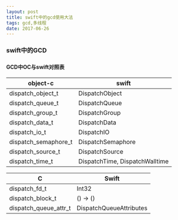 ```yaml
---
layout: post
title: swift中的gcd使用大法
tags: gcd,多线程
date: 2017-06-26
---
```



### swift中的GCD

### 

#### GCD中OC与swift对照表

|object-c| swift |
|------|----| 
dispatch_object_t|	DispatchObject
dispatch_queue_t|	DispatchQueue
dispatch_group_t|	DispatchGroup
dispatch_data_t|	DispatchData
dispatch_io_t	| DispatchIO
dispatch_semaphore_t | DispatchSemaphore
dispatch_source_t|DispatchSource
dispatch_time_t|	DispatchTime, DispatchWalltime



C	| Swift
|------|----| 
dispatch_fd_t |	Int32
dispatch_block_t |	() -> ()
dispatch_queue_attr_t	| DispatchQueueAttributes



